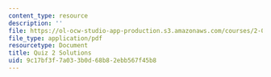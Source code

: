 ```yaml
---
content_type: resource
description: ''
file: https://ol-ocw-studio-app-production.s3.amazonaws.com/courses/2-003sc-engineering-dynamics-fall-2011/9c17bf3f7a033b0d68b82ebb567f45b8_MIT2_003SCF11_quiz2_sol.pdf
file_type: application/pdf
resourcetype: Document
title: Quiz 2 Solutions
uid: 9c17bf3f-7a03-3b0d-68b8-2ebb567f45b8
---
```


